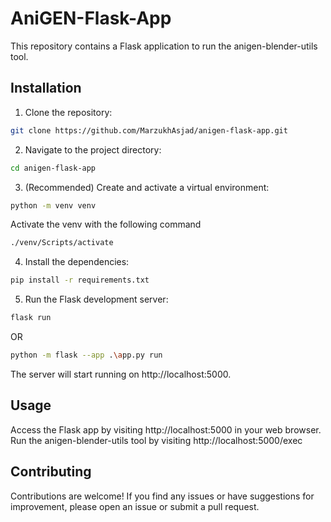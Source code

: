 # AniGEN-Flask-App
This repository contains a Flask application to run the anigen-blender-utils tool.

## Installation
1. Clone the repository:

```bash
git clone https://github.com/MarzukhAsjad/anigen-flask-app.git
```
2. Navigate to the project directory:

```bash
cd anigen-flask-app
```
3. (Recommended) Create and activate a virtual environment:

```bash
python -m venv venv
```
Activate the venv with the following command
```bash
./venv/Scripts/activate
```
4. Install the dependencies:

```bash
pip install -r requirements.txt
```
5. Run the Flask development server:

```bash
flask run
```
OR
```bash
python -m flask --app .\app.py run
```

The server will start running on http://localhost:5000.

## Usage
Access the Flask app by visiting http://localhost:5000 in your web browser. Run the anigen-blender-utils tool by visiting http://localhost:5000/exec

## Contributing
Contributions are welcome! If you find any issues or have suggestions for improvement, please open an issue or submit a pull request.
